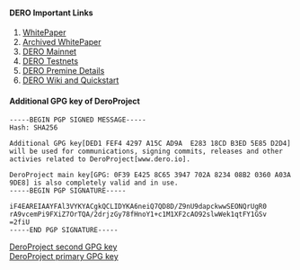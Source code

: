 #### DERO Important Links
1. [WhitePaper](Dero_Whitepaper.pdf)  
1. [Archived WhitePaper](WhitePaper.md)  
1. [DERO Mainnet](https://github.com/deroproject/derosuite)  
1. [DERO Testnets](https://github.com/deroproject/documentation/blob/master/testnet/Readme.md)
1. [DERO Premine Details](https://github.com/deroproject/documentation/blob/master/premine.md)  
1. [DERO Wiki and Quickstart](https://github.com/deroproject/wiki/wiki)


#### Additional GPG key of DeroProject
```
-----BEGIN PGP SIGNED MESSAGE-----
Hash: SHA256

Additional GPG key[DED1 FEF4 4297 A15C AD9A  E283 18CD B3ED 5E85 D2D4] will be used for communications, signing commits, releases and other activies related to DeroProject[www.dero.io].

DeroProject main key[GPG: 0F39 E425 8C65 3947 702A 8234 08B2 0360 A03A 9DE8] is also completely valid and in use.
-----BEGIN PGP SIGNATURE-----

iF4EAREIAAYFAl3VYKYACgkQCLIDYKA6neiQ7QD8D/Z9nU9dapckwwSEONQrUgR0
rA9vcemPi9FXiZ7OrTQA/2drjzGy78fHnoY1+c1M1XF2cAO92slwWek1qtFY1GSv
=2fiU
-----END PGP SIGNATURE-----
 ```
[DeroProject second GPG key](captain2key.asc)  
[DeroProject primary GPG key](Captain_Dero_pub.txt)  


